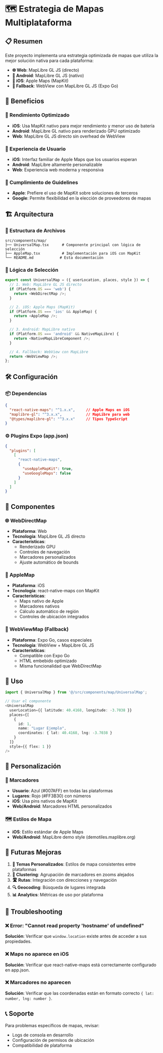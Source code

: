 # 🗺️ Estrategia de Mapas Multiplataforma

## 📋 Resumen

Este proyecto implementa una estrategia optimizada de mapas que utiliza la mejor solución nativa para cada plataforma:

- **🌐 Web**: MapLibre GL JS (directo)
- **🤖 Android**: MapLibre GL JS (nativo)
- **🍎 iOS**: Apple Maps (MapKit)
- **🔄 Fallback**: WebView con MapLibre GL JS (Expo Go)

## 🎯 Beneficios

### 🚀 Rendimiento Optimizado
- **iOS**: Usa MapKit nativo para mejor rendimiento y menor uso de batería
- **Android**: MapLibre GL nativo para renderizado GPU optimizado
- **Web**: MapLibre GL JS directo sin overhead de WebView

### 👤 Experiencia de Usuario
- **iOS**: Interfaz familiar de Apple Maps que los usuarios esperan
- **Android**: MapLibre altamente personalizable
- **Web**: Experiencia web moderna y responsiva

### 📱 Cumplimiento de Guidelines
- **Apple**: Prefiere el uso de MapKit sobre soluciones de terceros
- **Google**: Permite flexibilidad en la elección de proveedores de mapas

## 🏗️ Arquitectura

### 📁 Estructura de Archivos
```
src/components/map/
├── UniversalMap.tsx      # Componente principal con lógica de selección
├── AppleMap.tsx          # Implementación para iOS con MapKit
└── README.md            # Esta documentación
```

### 🔀 Lógica de Selección

```typescript
export const UniversalMap = ({ userLocation, places, style }) => {
  // 1. Web: MapLibre GL JS directo
  if (Platform.OS === 'web') {
    return <WebDirectMap />;
  }

  // 2. iOS: Apple Maps (MapKit)
  if (Platform.OS === 'ios' && AppleMap) {
    return <AppleMap />;
  }

  // 3. Android: MapLibre nativo
  if (Platform.OS === 'android' && NativeMapLibre) {
    return <NativeMapLibreComponent />;
  }

  // 4. Fallback: WebView con MapLibre
  return <WebViewMap />;
};
```

## 🛠️ Configuración

### 📦 Dependencias

```json
{
  "react-native-maps": "^1.x.x",     // Apple Maps en iOS
  "maplibre-gl": "^3.x.x",           // MapLibre para web
  "@types/maplibre-gl": "^3.x.x"     // Tipos TypeScript
}
```

### ⚙️ Plugins Expo (app.json)

```json
{
  "plugins": [
    [
      "react-native-maps",
      {
        "useAppleMapKit": true,
        "useGoogleMaps": false
      }
    ]
  ]
}
```

## 🔧 Componentes

### 🌐 WebDirectMap
- **Plataforma**: Web
- **Tecnología**: MapLibre GL JS directo
- **Características**: 
  - Renderizado GPU
  - Controles de navegación
  - Marcadores personalizados
  - Ajuste automático de bounds

### 🍎 AppleMap
- **Plataforma**: iOS
- **Tecnología**: react-native-maps con MapKit
- **Características**:
  - Maps nativo de Apple
  - Marcadores nativos
  - Cálculo automático de región
  - Controles de ubicación integrados

### 🔄 WebViewMap (Fallback)
- **Plataforma**: Expo Go, casos especiales
- **Tecnología**: WebView + MapLibre GL JS
- **Características**:
  - Compatible con Expo Go
  - HTML embebido optimizado
  - Misma funcionalidad que WebDirectMap

## 📱 Uso

```typescript
import { UniversalMap } from '@/src/components/map/UniversalMap';

// Usar el componente
<UniversalMap
  userLocation={{ latitude: 40.4168, longitude: -3.7038 }}
  places={[
    {
      id: 1,
      name: "Lugar Ejemplo",
      coordinates: { lat: 40.4168, lng: -3.7038 }
    }
  ]}
  style={{ flex: 1 }}
/>
```

## 🎨 Personalización

### 🎯 Marcadores
- **Usuario**: Azul (#007AFF) en todas las plataformas
- **Lugares**: Rojo (#FF3B30) con números
- **iOS**: Usa pins nativos de MapKit
- **Web/Android**: Marcadores HTML personalizados

### 🗺️ Estilos de Mapa
- **iOS**: Estilo estándar de Apple Maps
- **Web/Android**: MapLibre demo style (demotiles.maplibre.org)

## 🔮 Futuras Mejoras

1. **🎨 Temas Personalizados**: Estilos de mapa consistentes entre plataformas
2. **📍 Clustering**: Agrupación de marcadores en zooms alejados
3. **🛣️ Rutas**: Integración con direcciones y navegación
4. **🔍 Geocoding**: Búsqueda de lugares integrada
5. **📊 Analytics**: Métricas de uso por plataforma

## 🐛 Troubleshooting

### ❌ Error: "Cannot read property 'hostname' of undefined"
**Solución**: Verificar que `window.location` existe antes de acceder a sus propiedades.

### ❌ Maps no aparece en iOS
**Solución**: Verificar que react-native-maps está correctamente configurado en app.json.

### ❌ Marcadores no aparecen
**Solución**: Verificar que las coordenadas están en formato correcto `{ lat: number, lng: number }`.

## 📞 Soporte

Para problemas específicos de mapas, revisar:
- Logs de consola en desarrollo
- Configuración de permisos de ubicación
- Compatibilidad de plataforma
